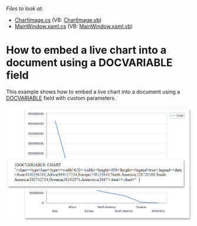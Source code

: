 <!-- default file list -->
*Files to look at*:

* [ChartImage.cs](./CS/RichEdit_InsertChart/ChartImage.cs) (VB: [ChartImage.vb](./VB/RichEdit_InsertChart/ChartImage.vb))
* [MainWindow.xaml.cs](./CS/RichEdit_InsertChart/MainWindow.xaml.cs) (VB: [MainWindow.xaml.vb](./VB/RichEdit_InsertChart/MainWindow.xaml.vb))
<!-- default file list end -->
# How to embed a live chart into a document using a DOCVARIABLE field


<p>This example shows how to embed a live chart into a document using a <a href="http://documentation.devexpress.com/#WindowsForms/CustomDocument9721"><u>DOCVARIABLE</u></a> field with custom parameters.<br /><br /><img src="https://raw.githubusercontent.com/DevExpress-Examples/how-to-embed-a-live-chart-into-a-document-using-a-docvariable-field-e3914/11.2.10+/media/d0468155-e2b4-11e4-80bf-00155d62480c.png"></p>

<br/>


